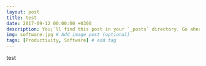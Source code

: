 ```yaml
---
layout: post
title: test
date: 2017-09-12 00:00:00 +0300
description: You¡¯ll find this post in your `_posts` directory. Go ahead and edit it and re-build the site to see your changes. # Add post description (optional)
img: software.jpg # Add image post (optional)
tags: [Productivity, Software] # add tag
---
```


test
